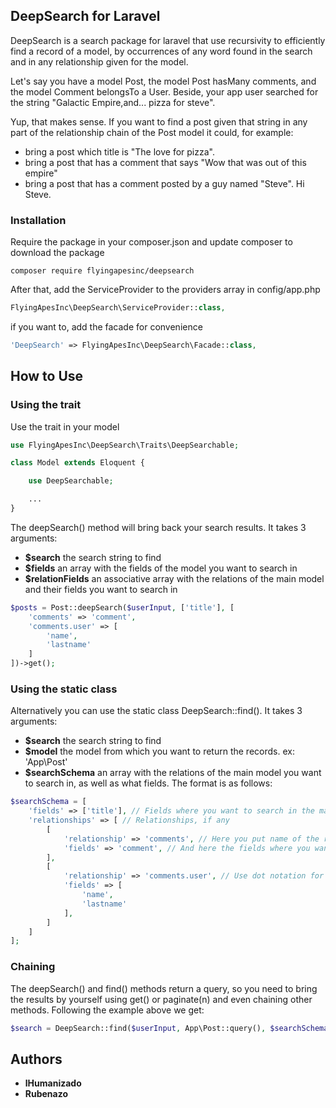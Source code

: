 ## DeepSearch for Laravel

DeepSearch is a search package for laravel that use recursivity to efficiently find a record of a model, by occurrences of any word found in the search and in any relationship given for the model.

Let's say you have a model Post, the model Post hasMany comments, and the model Comment belongsTo a User. Beside, your app user searched for the string "Galactic Empire,and... pizza for steve".

Yup, that makes sense. If you want to find a post given that string in any part of the relationship chain of the Post model it could, for example:

* bring a post which title is "The love for pizza".
* bring a post that has a comment that says "Wow that was out of this empire"
* bring a post that has a comment posted by a guy named "Steve". Hi Steve.

### Installation

Require the package in your composer.json and update composer to download the package

    composer require flyingapesinc/deepsearch

After that, add the ServiceProvider to the providers array in config/app.php

```php
FlyingApesInc\DeepSearch\ServiceProvider::class,
```

if you want to, add the facade for convenience

```php
'DeepSearch' => FlyingApesInc\DeepSearch\Facade::class,
```

## How to Use

### Using the trait

Use the trait in your model 

```php
use FlyingApesInc\DeepSearch\Traits\DeepSearchable;

class Model extends Eloquent {

    use DeepSearchable;

    ...
}
```

The deepSearch() method will bring back your search results. It takes 3 arguments:

* __$search__ the search string to find
* __$fields__ an array with the fields of the model you want to search in
* __$relationFields__ an associative array with the relations of the main model and their fields you want to search in

```php
$posts = Post::deepSearch($userInput, ['title'], [
    'comments' => 'comment',
    'comments.user' => [
        'name',
        'lastname'
    ]
])->get();
```

### Using the static class

Alternatively you can use the static class DeepSearch::find(). It takes 3 arguments:

* __$search__ the search string to find
* __$model__ the model from which you want to return the records. ex: 'App\Post'
* __$searchSchema__ an array with the relations of the main model you want to search in, as well as what fields. The format is as follows:

```php
$searchSchema = [
    'fields' => ['title'], // Fields where you want to search in the main model
    'relationships' => [ // Relationships, if any
        [
            'relationship' => 'comments', // Here you put name of the relationship
            'fields' => 'comment', // And here the fields where you want to search in the related table
        ],
        [
            'relationship' => 'comments.user', // Use dot notation for inner relations
            'fields' => [
                'name',
                'lastname'
            ],
        ]
    ]
];
```

### Chaining

The deepSearch() and find() methods return a query, so you need to bring the results by yourself using get() or paginate(n) and even chaining other methods. Following the example above we get:

```php
$search = DeepSearch::find($userInput, App\Post::query(), $searchSchema)->where('active', 1)->paginate(10);
```

## Authors

* __lHumanizado__
* __Rubenazo__

